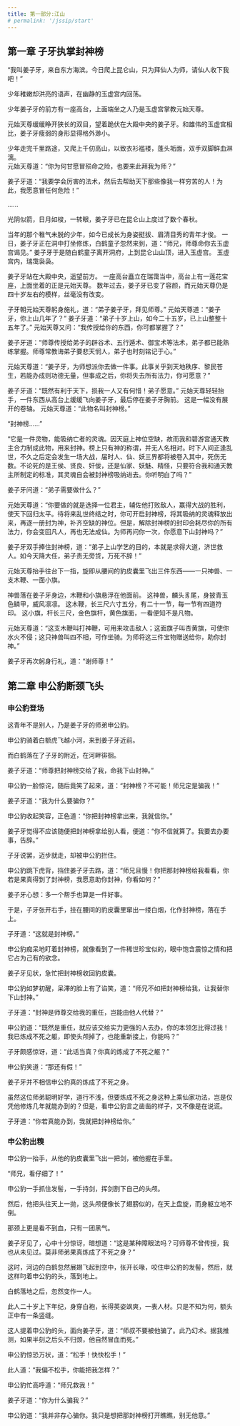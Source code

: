 ```yaml
---
title: 第一部分:江山
# permalink: '/jssip/start'
---
```


## 第一章 子牙执掌封神榜

“我叫姜子牙，来自东方海滨。今日爬上昆仑山，只为拜仙人为师，请仙人收下我吧！”    

少年稚嫩却洪亮的语声，在幽静的玉虚宫内回荡。    

少年姜子牙的前方有一座高台，上面端坐之人乃是玉虚宫掌教元始天尊。

元始天尊缓缓睁开狭长的双目，望着跪伏在大殿中央的姜子牙。和雄伟的玉虚宫相比，姜子牙瘦弱的身形显得格外渺小。  

少年走完千里路途，又爬上千仞高山，以致衣衫褴褛，蓬头垢面，双手双脚鲜血淋漓。    
元始天尊道：“你为何甘愿冒殒命之险，也要来此拜我为师？”

姜子牙道：“我要学会厉害的法术，然后去帮助天下那些像我一样穷苦的人！为此，我愿意冒任何危险！”

……

光阴似箭，日月如梭，一转眼，姜子牙已在昆仑山上度过了数个春秋。

当年的那个稚气未脱的少年，如今已成长为身姿挺拔、眉清目秀的青年才俊。
一日，姜子牙正在洞中打坐修炼，白鹤童子忽然来到，道：“师兄，师尊命你去玉虚宫谒见。”
姜子牙于是随白鹤童子离开洞府，上到昆仑山山顶，进入玉虚宫。
玉虚宫内，瑞霭袅袅。

姜子牙站在大殿中央，遥望前方。
一座高台矗立在瑞霭当中，高台上有一莲花宝座，上面坐着的正是元始天尊。
数年过去，姜子牙已变了容颜，而元始天尊仍是四十岁左右的模样，丝毫没有改变。

子牙朝元始天尊躬身施礼，道：“弟子姜子牙，拜见师尊。”
元始天尊道：“姜子牙，你上山几年了？”
姜子牙道：“弟子十岁上山，如今二十五岁，已上山整整十五年了。”
元始天尊又问：“我传授给你的东西，你可都掌握了？”

姜子牙道：“师尊传授给弟子的辟谷术、五行遁术、御宝术等法术，弟子都已能熟练掌握。师尊常教诲弟子要悲天悯人，弟子也时刻铭记于心。”

元始天尊道：“姜子牙，为师想派你去做一件事。此事关乎到天地秩序、黎民苍生，若能办成则功德无量，但事成之后，你将失去所有法力，你可愿意？”

姜子牙道：“既然有利于天下，损我一人又有何惜！弟子愿意。”
元始天尊轻轻抬手，一件东西从高台上缓缓飞向姜子牙，最后停在姜子牙胸前。
这是一幅没有展开的卷轴。
元始天尊道：“此物名叫封神榜。”

“封神榜……”

“它是一件灵物，能吸纳亡者的灵魂。因天庭上神位空缺，故而我和碧游宫通天教主合力制成此物，用来封神。榜上只有神的称谓，并无人名相对。时下人间正逢乱世，不久之后定会发生一场大战，届时人、仙、妖三界都将被卷入其中，死伤无数。不论死的是王侯、贤良、奸佞，还是仙家、妖魅、精怪，只要符合我和通天教主所制定的标准，其灵魂自会被封神榜吸纳进去。你听明白了吗？”

姜子牙问道：“弟子需要做什么？”

元始天尊道：“你要做的就是选择一位君主，辅佐他打败敌人，赢得大战的胜利，使天下回归太平。待将来乱世终结之时，你可开启封神榜，将其吸纳的灵魂释放出来，再逐一册封为神，补齐空缺的神位。但是，解除封神榜的封印会耗尽你的所有法力，你会变回凡人，再也无法成仙。为师再问你一次，你愿意下山封神吗？”

姜子牙双手捧住封神榜，道：“弟子上山学艺的目的，本就是求得大道，济世救人。如今天降大任，弟子责无旁贷，万死不辞！”

元始天尊抬手往台下一指，旋即从腰间的豹皮囊里飞出三件东西——一只神兽、一支木鞭、一面小旗。

神兽落在姜子牙身边，木鞭和小旗悬浮在他面前。
这神兽，麟头豸尾，身披青玉色鳞甲，威风凛凛。
这木鞭，长三尺六寸五分，有二十一节，每一节有四道符印。
这小旗，杆长三尺，金色旗杆，黄色旗面，一看便知不是凡物。


元始天尊道：“这支木鞭叫打神鞭，可用来攻击敌人；这面旗子叫杏黄旗，可使你水火不侵；这只神兽叫四不相，可作坐骑。为师将这三件宝物赠送给你，助你封神。”

姜子牙再次躬身行礼，道：“谢师尊！”


## 第二章 申公豹断颈飞头
### 申公豹登场
这青年不是别人，乃是姜子牙的师弟申公豹。

申公豹骑着白额虎飞越小河，来到姜子牙近前。

而白鹤落在了子牙的附近，在河畔徘徊。

姜子牙道：“师尊把封神榜交给了我，命我下山封神。”

申公豹一脸惊诧，随后竟笑了起来，道：“封神榜？不可能！师兄定是骗我！”

姜子牙道：“我为什么要骗你？”

申公豹收起笑容，正色道：“你把封神榜拿出来，我就信你。”

姜子牙觉得不应该随便把封神榜拿给别人看，便道：“你不信就算了。我要去办要事，告辞。”

子牙说罢，迈步就走，却被申公豹拦住。

申公豹跳下虎背，挡住姜子牙去路，道：“师兄且慢！你把那封神榜给我看看，你若是果真得到了封神榜，我愿意助你封神，你看如何？”

姜子牙心想：多一个帮手也算是一件好事。

于是，子牙张开右手，挂在腰间的豹皮囊里窜出一缕白烟，化作封神榜，落在手上。

子牙道：“这就是封神榜。”

申公豹痴呆地盯着封神榜，就像看到了一件稀世珍宝似的，眼中饱含震惊之情和把它占为己有的欲念。

姜子牙见状，急忙把封神榜收回豹皮囊。

申公豹如梦初醒，呆滞的脸上有了谄笑，道：“师兄不如把封神榜给我，让我替你下山封神。”

子牙道：“封神是师尊交给我的重任，岂能由他人代替？”

申公豹道：“既然是重任，就应该交给实力更强的人去办，你的本领怎比得过我！我已炼成不死之躯，即使头颅掉了，也能重新接上，你能吗？”

子牙颇感惊讶，道：“此话当真？你真的炼成了不死之躯？”

申公豹笑道：“那还有假！”

姜子牙并不相信申公豹真的炼成了不死之身。

虽然这位师弟聪明好学，道行不浅，但要炼成不死之身这种上乘仙家功法，岂是仅凭他修炼几年就能办到的？但是，看申公豹言之凿凿的样子，又不像是在说谎。

子牙道：“你若真能办到，我就把封神榜给你。”


### 申公豹出糗
申公豹一抬手，从他的豹皮囊里飞出一把剑，被他握在手里。

“师兄，看仔细了！”

申公豹一手抓住发髻，一手持剑，挥剑割下自己的头颅。

然后，他把头往天上一抛，这头颅便像长了翅膀似的，在天上盘旋，而身躯立地不倒。

那颈上更是看不到血，只有一团黑气。

姜子牙见了，心中十分惊讶，暗想道：“这是某种障眼法吗？可师尊不曾传授，我也从未见过。莫非师弟果真炼成了不死之身？”

这时，河边的白鹤忽然展翅飞起到空中，张开长喙，咬住申公豹的发髻，然后，就这样叼着申公豹的头，落到地上。

白鹤落地之后，忽然变作一人。

此人二十岁上下年纪，身穿白袍，长得英姿飒爽，一表人材。只是不知为何，额头正中有一条竖缝。

这人提着申公豹的头，面向姜子牙，道：“师叔不要被他骗了。此乃幻术。据我推测，如果半刻之后头不归颈，他自然冒血而死。”

申公豹惊恐万状，道：“松手！快快松手！”

此人道：“我偏不松手，你能把我怎样？”

申公豹忙高呼道：“师兄救我！”

姜子牙道：“你为什么骗我？”

申公豹道：“我并非存心骗你。我只是想把那封神榜打开瞧瞧，别无他意。”
